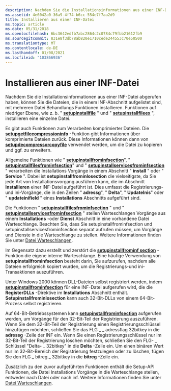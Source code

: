 ```yaml
---
description: Nachdem Sie die Installationsinformationen aus einer INF-Datei abgerufen haben, können Sie die Dateien, die in einem INF-Abschnitt aufgelistet sind, mit mehreren Datei Behandlungs Funktionen installieren.
ms.assetid: 4e6042a0-36a9-4f74-b6cc-554e7f7aa2d9
title: Installieren aus einer INF-Datei
ms.topic: article
ms.date: 05/31/2018
ms.openlocfilehash: 6bc3642edfb7abc2864c2c0784c79fbb21612fb9
ms.sourcegitcommit: 831e8f3db78ab820e1710cede244553c70e50500
ms.translationtype: MT
ms.contentlocale: de-DE
ms.lasthandoff: 01/08/2021
ms.locfileid: "103866936"
---
```

# <a name="installing-from-an-inf-file"></a>Installieren aus einer INF-Datei

Nachdem Sie die Installationsinformationen aus einer INF-Datei abgerufen haben, können Sie die Dateien, die in einem INF-Abschnitt aufgelistet sind, mit mehreren Datei Behandlungs Funktionen installieren. Funktionen auf niedriger Ebene, wie z. b. " [**setupinstallfile**](/windows/desktop/api/Setupapi/nf-setupapi-setupinstallfilea) " und " [**setupinstallfileex**](/windows/desktop/api/Setupapi/nf-setupapi-setupinstallfileexa) ", installieren eine einzelne Datei.

Es gibt auch Funktionen zum Verarbeiten komprimierter Dateien. Die [**setupgetfilecompressioninfo**](/windows/desktop/api/Setupapi/nf-setupapi-setupgetfilecompressioninfoa) -Funktion gibt Informationen über komprimierte Dateien zurück. Diese Informationen können dann von [**setupdecompressorcopyfile**](/windows/desktop/api/Setupapi/nf-setupapi-setupdecompressorcopyfilea) verwendet werden, um die Datei zu kopieren und ggf. zu erweitern.

Allgemeine Funktionen wie " [**setupinstallfrominfsection**](/windows/desktop/api/Setupapi/nf-setupapi-setupinstallfrominfsectiona)", " [**setupinstallfilesfrominfsection**](/windows/desktop/api/Setupapi/nf-setupapi-setupinstallfilesfrominfsectiona)" und " [**setupinstallservicesfrominfsection**](/windows/desktop/api/Setupapi/nf-setupapi-setupinstallservicesfrominfsectiona) " verarbeiten die Installations Vorgänge in einem Abschnitt " **install** " oder " **Service** ". Dabei ist **setupinstallfrominlosection** die vielseitigste, da Sie jede Art von Installationsvorgang ausführen kann, die im Abschnitt **Installieren** einer INF-Datei aufgeführt ist. Dies umfasst die Registrierungs-und ini-Vorgänge, die in den Zeilen " **adressg**", " **Delta**", " **UpdateInis**" oder " **updateinifield** " eines **Installations** Abschnitts aufgeführt sind.

Die Funktionen " [**setupinstallfilesfrominfsection**](/windows/desktop/api/Setupapi/nf-setupapi-setupinstallfilesfrominfsectiona) " und " [**setupinstallservicesfrominfsection**](/windows/desktop/api/Setupapi/nf-setupapi-setupinstallservicesfrominfsectiona) " stellen Warteschlangen Vorgänge aus einem **Installations** -oder **Dienst** Abschnitt in eine vorhandene Datei Warteschlange. Beachten Sie, dass Sie setupinstallfrominfsection und setupinstallservicesfrominfsection separat aufrufen müssen, um Vorgänge und Dienste in die Warteschlange zu stellen. Weitere Informationen finden Sie unter [Datei Warteschlangen](file-queues.md).

Im Gegensatz dazu erstellt und zerstört die [**setupinstallfrominf section**](/windows/desktop/api/Setupapi/nf-setupapi-setupinstallfrominfsectiona) -Funktion die eigene interne Warteschlange. Eine häufige Verwendung von **setupinstallfrominfsection** besteht darin, Sie aufzurufen, nachdem alle Dateien erfolgreich kopiert wurden, um die Registrierungs-und ini-Transaktionen auszuführen.

Unter Windows 2000 können DLL-Dateien selbst registriert werden, indem [**setupinstallfrominfsection**](/windows/desktop/api/Setupapi/nf-setupapi-setupinstallfrominfsectiona) für eine INF-Datei aufgerufen wird, die die **RegisterDLLs** -Direktive im **Installations** Abschnitt enthält. **Setupinstallfrominlosection** kann auch 32-Bit-DLLs von einem 64-Bit-Prozess selbst registrieren.

Auf 64-Bit-Betriebssystemen kann [**setupinstallfrominfsection**](/windows/desktop/api/Setupapi/nf-setupapi-setupinstallfrominfsectiona) aufgerufen werden, um Vorgänge für den 32-Bit-Teil der Registrierung auszuführen. Wenn Sie dem 32-Bit-Teil der Registrierung einen Registrierungsschlüssel hinzufügen möchten, schließen Sie das FLG \_ \_ adressflag 32bitkey in die **adressg** -Zeile der INF ein. Wenn Sie einen Registrierungsschlüssel nur im 32-Bit-Teil der Registrierung löschen möchten, schließen Sie den FLG- \_ Schlüssel "Delta- \_ 32bitkey" in die **Delta** -Zeile ein. Um einen binären Wert nur im 32-Bit-Bereich der Registrierung festzulegen oder zu löschen, fügen Sie den FLG \_ bitreg \_ 32bitkey in die **bitreg** -Zeile ein.

Zusätzlich zu den zuvor aufgeführten Funktionen enthält die Setup-API Funktionen, die Datei Installations Vorgänge in die Warteschlange stellen, entweder nach Datei oder nach inf. Weitere Informationen finden Sie unter [Datei Warteschlangen](file-queues.md).

 

 



